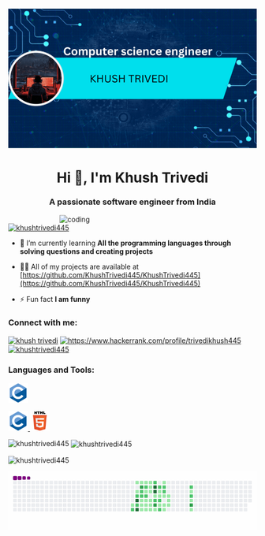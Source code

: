 ![logo](https://github.com/KhushTrivedi445/KhushTrivedi445/blob/main/Github%20Banner%20(900).png)
<h1 align="center">Hi 👋, I'm Khush Trivedi</h1>
<h3 align="center">A passionate software engineer from India</h3>

<img align="right" alt="coding" width="400" src="https://user-images.githubusercontent.com/55389276/140866485-8fb1c876-9a8f-4d6a-98dc-08c4981eaf70.gif"> 
<p align="left"> <a href="https://github.com/ryo-ma/github-profile-trophy"><img src="https://github-profile-trophy.vercel.app/?username=khushtrivedi445" alt="khushtrivedi445" /></a> </p>

- 🌱 I’m currently learning **All the programming languages through solving questions and creating projects**

- 👨‍💻 All of my projects are available at [https://github.com/KhushTrivedi445/KhushTrivedi445](https://github.com/KhushTrivedi445/KhushTrivedi445)

- ⚡ Fun fact **I am funny**

<h3 align="left">Connect with me:</h3>
<p align="left">
<a href="https://www.linkedin.com/in/khush-trivedi-854794310/" target="blank"><img align="center" src="https://raw.githubusercontent.com/rahuldkjain/github-profile-readme-generator/master/src/images/icons/Social/linked-in-alt.svg" alt="khush trivedi" height="30" width="40" /></a>
<a href="https://www.hackerrank.com/profile/trivedikhush445" target="blank"><img align="center" src="https://raw.githubusercontent.com/rahuldkjain/github-profile-readme-generator/master/src/images/icons/Social/hackerrank.svg" alt="https://www.hackerrank.com/profile/trivedikhush445" height="30" width="40" /></a>
<a href="https://www.leetcode.com/khushtrivedi445" target="blank"><img align="center" src="https://raw.githubusercontent.com/rahuldkjain/github-profile-readme-generator/master/src/images/icons/Social/leet-code.svg" alt="khushtrivedi445" height="30" width="40" /></a>
</p>

<h3 align="left">Languages and Tools:</h3>
<p align="left"> <a href="https://www.cprogramming.com/" target="_blank" rel="noreferrer"> <img src="https://raw.githubusercontent.com/devicons/devicon/master/icons/c/c-original.svg" alt="c" width="40" height="40"/> </a> </p>
<p align="left"> <a href="https://www.cprogramming.com/" target="_blank" rel="noreferrer"> <img src="https://raw.githubusercontent.com/devicons/devicon/master/icons/c/c-original.svg" alt="c" width="40" height="40"/> </a> <a href="https://www.w3.org/html/" target="_blank" rel="noreferrer"> <img src="https://raw.githubusercontent.com/devicons/devicon/master/icons/html5/html5-original-wordmark.svg" alt="html5" width="40" height="40"/> </a> </p>

<p><img align="left" src="https://github-readme-stats.vercel.app/api/top-langs?username=khushtrivedi445&show_icons=true&locale=en&layout=compact" alt="khushtrivedi445" /></p>

<p>&nbsp;<img align="center" src="https://github-readme-stats.vercel.app/api?username=khushtrivedi445&show_icons=true&locale=en" alt="khushtrivedi445" /></p>

<p><img align="center" src="https://github-readme-streak-stats.herokuapp.com/?user=khushtrivedi445&" alt="khushtrivedi445" /></p>



![snake gif](https://github.com/KhushTrivedi445/KhushTrivedi445/blob/output/github-contribution-grid-snake.gif)
